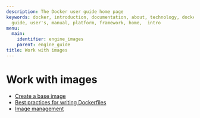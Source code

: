 ```yaml
---
description: The Docker user guide home page
keywords: docker, introduction, documentation, about, technology, docker.io, user,
  guide, user's, manual, platform, framework, home,  intro
menu:
  main:
    identifier: engine_images
    parent: engine_guide
title: Work with images
---
```


# Work with images

* [Create a base image](baseimages.md)
* [Best practices for writing Dockerfiles](dockerfile_best-practices.md)
* [Image management](image_management.md)